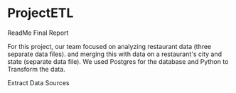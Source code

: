 # ProjectETL

ReadMe Final Report

For this project, our team focused on analyzing restaurant data (three separate data files). and merging this with data on a restaurant's city and state (separate data file). We used Postgres for the database and Python to Transform the data.

Extract
Data Sources
